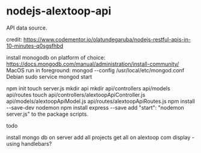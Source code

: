 # nodejs-alextoop-api
API data source. 

credit: https://www.codementor.io/olatundegaruba/nodejs-restful-apis-in-10-minutes-q0sgsfhbd

install monogodb on platform of choice: https://docs.mongodb.com/manual/administration/install-community/
MacOS run in foreground: 
    mongod --config /usr/local/etc/mongod.conf
Debian 
    sudo service mongod start

npm init
touch server.js
mkdir api
mkdir api/controllers api/models api/routes
touch api/controllers/alextoopApiController.js api/models/alextoopApiModel.js api/routes/alextoopApiRoutes.js
npm install --save-dev nodemon
npm install express --save
add "start": "nodemon server.js" to the package scripts.



todo

install mongo db on server 
add all projects
get all on alextoop com
display - using handlebars?